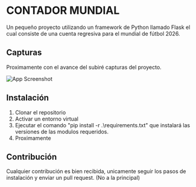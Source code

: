# CONTADOR MUNDIAL

Un pequeño proyecto utilizando un framework de Python llamado Flask el cual consiste de una cuenta regresiva para el mundial de fútbol 2026.


## Capturas
Proximamente con el avance del subiré capturas del proyecto.

![App Screenshot](https://via.placeholder.com/468x300?text=App+Screenshot+Here)


## Instalación

1. Clonar el repositorio 
2. Activar un entorno virtual 
3. Ejecutar el comando "pip install -r .\requirements.txt" que instalará las versiones de las modulos requeridos.
4. Proximamente

    
## Contribución

Cualquier contribución es bien recibida, unicamente seguir los pasos de instalación y enviar un pull request.
(No a la principal)

